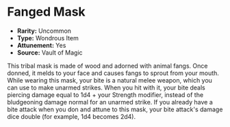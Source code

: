 # Fanged Mask

- **Rarity:** Uncommon
- **Type:** Wondrous Item
- **Attunement:** Yes
- **Source:** Vault of Magic

This tribal mask is made of wood and adorned with animal fangs. Once donned, it melds to your face and causes fangs to sprout from your mouth. While wearing this mask, your bite is a natural melee weapon, which you can use to make unarmed strikes. When you hit with it, your bite deals piercing damage equal to 1d4 + your Strength modifier, instead of the bludgeoning damage normal for an unarmed strike. If you already have a bite attack when you don and attune to this mask, your bite attack's damage dice double (for example, 1d4 becomes 2d4).
